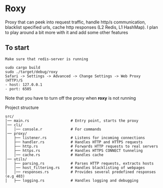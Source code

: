 # Roxy
Proxy that can peek into request traffic, handle http/s communication, blacklist specified urls, cache http responses (L2 Redis, L1 HashMap).
I plan to play around a bit more with it and add some other features

## To start
```
Make sure that redis-server is running

sudo cargo build
sudo ./target/debug/roxy
Safari -> Settings -> Advanced -> Change Settings -> Web Proxy (HTTP)/S
- host: 127.0.0.1
- port: 6505
```
Note that you have to turn off the proxy when **roxy** is not running

Project structure
```
src/
│── main.rs                   # Entry point, starts the proxy
│── cli/
│   │── console.r             # For commands
│── proxy/
│   ├── listener.rs           # Listens for incoming connections
│   ├── handler.rs            # Handles HTTP and HTTPS requests
│   ├── http.rs               # Forwards HTTP requests to real servers
│   ├── https.rs              # Handles HTTPS CONNECT tunneling
│   │── cache.rs              # Handles cache
│── utils/
│   ├── parsing.rs            # Parses HTTP requests, extracts hosts
│   │── host_filtering.rs     # Handles blacklisting of webpages
│   │── responses.rs          # Provides several predefined responses (e.g 403)
│   ├── logging.rs            # Handles logging and debugging
```
